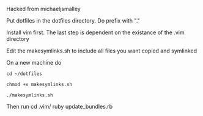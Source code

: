 Hacked from michaeljsmalley

Put dotfiles in the dotfiles directory.  Do prefix with "."

Install vim first.  The last step is dependent on the existance of the .vim directory 

Edit the makesymlinks.sh to include all files you want copied and symlinked

On a new machine do  

`cd ~/dotfiles`

`chmod +x makesymlinks.sh`

`./makesymlinks.sh`


Then run 
cd .vim/
ruby update_bundles.rb
